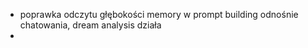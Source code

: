 - poprawka odczytu głębokości memory w prompt building odnośnie chatowania, dream analysis działa 
-  
